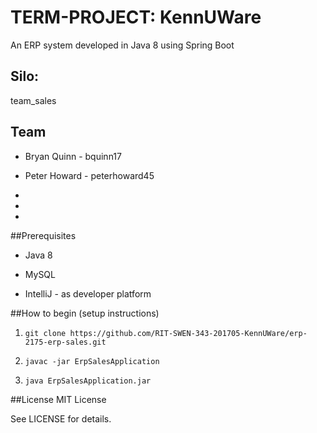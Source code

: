 # TERM-PROJECT: KennUWare

An ERP system developed in Java 8 using Spring Boot

## Silo:  
team_sales


## Team

- Bryan Quinn - bquinn17

- Peter Howard - peterhoward45

- 

- 

- 

##Prerequisites

- Java 8

- MySQL

- IntelliJ - as developer platform


##How to begin (setup instructions)

1. `git clone https://github.com/RIT-SWEN-343-201705-KennUWare/erp-2175-erp-sales.git`
 
2. `javac -jar ErpSalesApplication`

3. `java ErpSalesApplication.jar`



##License
MIT License

See LICENSE for details.

